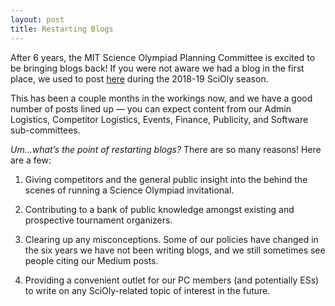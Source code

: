 ```yaml
---
layout: post
title: Restarting Blogs
---
```


After 6 years, the MIT Science Olympiad Planning Committee is excited to be bringing blogs back! If you were not aware we had a blog in the first place, we used to post [here](https://medium.com/@mit_scioly) during the 2018-19 SciOly season. 

This has been a couple months in the workings now, and we have a good number of posts lined up — you can expect content from our Admin Logistics, Competitor Logistics, Events, Finance, Publicity, and Software sub-committees. 

*Um...what’s the point of restarting blogs?*
There are so many reasons! Here are a few:

1) Giving competitors and the general public insight into the behind the scenes of running a Science Olympiad invitational.

2) Contributing to a bank of public knowledge amongst existing and prospective tournament organizers.

3) Clearing up any misconceptions. Some of our policies have changed in the six years we have not been writing blogs, and we still sometimes see people citing our Medium posts.

4) Providing a convenient outlet for our PC members (and potentially ESs) to write on any SciOly-related topic of interest in the future. 

